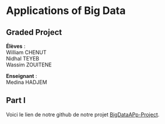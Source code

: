 # Applications of Big Data
## Graded Project

**Élèves** :  
William  CHENUT  
Nidhal  TEYEB  
Wassim  ZOUITENE  

**Enseignant** :  
Medina  HADJEM  



## Part I

Voici le lien de notre github de notre projet [BigDataAPp-Project](https://github.com/williamchnt/BigDataAPp-Project).
